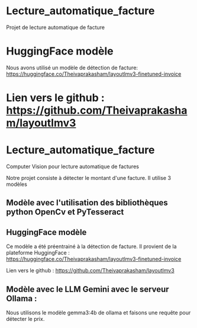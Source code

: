 
# Lecture_automatique_facture
Projet de lecture automatique de facture

# HuggingFace modèle
Nous avons utilisé un modèle de détection de facture:
https://huggingface.co/Theivaprakasham/layoutlmv3-finetuned-invoice

Lien vers le github :
https://github.com/Theivaprakasham/layoutlmv3
=======
# Lecture_automatique_facture
Computer Vision pour lecture automatique de factures

Notre projet consiste à détecter le montant d'une facture. Il utilise 3 modèles

## Modèle avec l'utilisation des bibliothèques python OpenCv et PyTesseract 

## HuggingFace modèle
Ce modèle a été préentrainé à la détection de facture. Il provient de la plateforme HuggingFace :
https://huggingface.co/Theivaprakasham/layoutlmv3-finetuned-invoice

Lien vers le github :
https://github.com/Theivaprakasham/layoutlmv3

## Modèle avec le LLM Gemini avec le serveur Ollama :
Nous utilisons le modèle gemma3:4b de ollama et faisons une requête pour détecter le prix.

